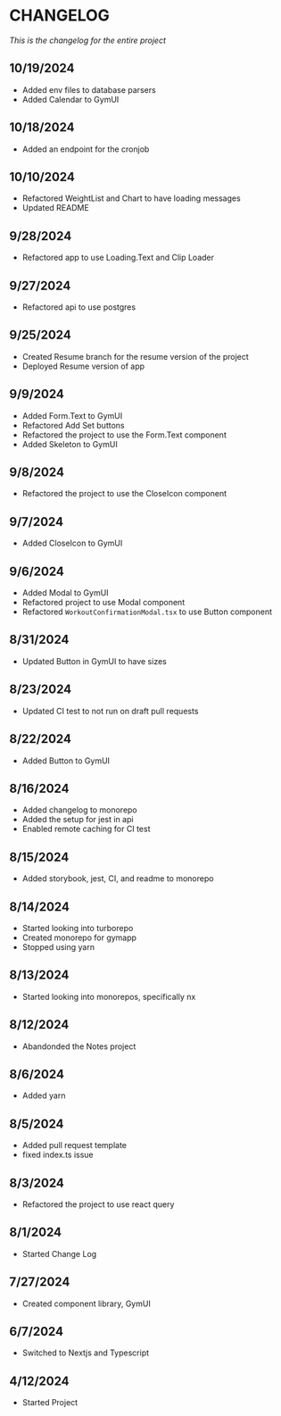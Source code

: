 # CHANGELOG

_This is the changelog for the entire project_

## 10/19/2024

- Added env files to database parsers
- Added Calendar to GymUI

## 10/18/2024

- Added an endpoint for the cronjob

## 10/10/2024

- Refactored WeightList and Chart to have loading messages
- Updated README

## 9/28/2024

- Refactored app to use Loading.Text and Clip Loader

## 9/27/2024

- Refactored api to use postgres

## 9/25/2024

- Created Resume branch for the resume version of the project
- Deployed Resume version of app

## 9/9/2024

- Added Form.Text to GymUI
- Refactored Add Set buttons
- Refactored the project to use the Form.Text component
- Added Skeleton to GymUI

## 9/8/2024

- Refactored the project to use the CloseIcon component

## 9/7/2024

- Added CloseIcon to GymUI

## 9/6/2024

- Added Modal to GymUI
- Refactored project to use Modal component
- Refactored `WorkoutConfirmationModal.tsx` to use Button component

## 8/31/2024

- Updated Button in GymUI to have sizes

## 8/23/2024

- Updated CI test to not run on draft pull requests

## 8/22/2024

- Added Button to GymUI

## 8/16/2024

- Added changelog to monorepo
- Added the setup for jest in api
- Enabled remote caching for CI test

## 8/15/2024

- Added storybook, jest, CI, and readme to monorepo

## 8/14/2024

- Started looking into turborepo
- Created monorepo for gymapp
- Stopped using yarn

## 8/13/2024

- Started looking into monorepos, specifically nx

## 8/12/2024

- Abandonded the Notes project

## 8/6/2024

- Added yarn

## 8/5/2024

- Added pull request template
- fixed index.ts issue

## 8/3/2024

- Refactored the project to use react query

## 8/1/2024

- Started Change Log

## 7/27/2024

- Created component library, GymUI

## 6/7/2024

- Switched to Nextjs and Typescript

## 4/12/2024

- Started Project

